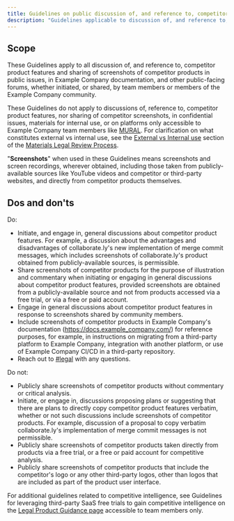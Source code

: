 ```yaml
---
title: Guidelines on public discussion of, and reference to, competitor product features
description: "Guidelines applicable to discussion of, and reference to, competitor product features and sharing of screenshots of competitor products in public issues, Example Company documentation (https://docs.example_company.com/), and other public-facing media."
---
```


## Scope

These Guidelines apply to all discussion of, and reference to, competitor product features and sharing of screenshots of competitor products in public issues, in Example Company documentation, and other public-facing forums, whether initiated, or shared, by team members or members of the Example Company community.

These Guidelines do not apply to discussions of, reference to, competitor product features, nor sharing of competitor screenshots, in confidential issues, materials for internal use, or on platforms only accessible to Example Company team members like [MURAL](/handbook/product/ux/ux-resources#tools). For clarification on what constitutes external vs internal use, see the [External vs Internal use](/handbook/legal/materials-legal-review-process/#external-vs-internal-use) section of the [Materials Legal Review Process](/handbook/legal/materials-legal-review-process/#self-serve-materials-compliance-resources).

"**Screenshots**" when used in these Guidelines means screenshots and screen recordings, wherever obtained, including those taken from publicly-available sources like YouTube videos and competitor or third-party websites, and directly from competitor products themselves.

## Dos and don'ts

Do:

- Initiate, and engage in, general discussions about competitor product features. For example, a discussion about the advantages and disadvantages of collaborate.ly's new implementation of merge commit messages, which includes screenshots of collaborate.ly's product obtained from publicly-available sources, is permissible.
- Share screenshots of competitor products for the purpose of illustration and commentary when initiating or engaging in general discussions about competitor product features, provided screenshots are obtained from a publicly-available source and not from products accessed via a free trial, or via a free or paid account.
- Engage in general discussions about competitor product features in response to screenshots shared by community members.
- Include screenshots of competitor products in Example Company's documentation (https://docs.example_company.com/) for reference purposes, for example, in instructions on migrating from a third-party platform to Example Company, integration with another platform, or use of Example Company CI/CD in a third-party repository.
- Reach out to [#legal](https://app.slack.com/client/T02592416/C78E74A6L) with any questions.

Do not:

- Publicly share screenshots of competitor products without commentary or critical analysis.
- Initiate, or engage in, discussions proposing plans or suggesting that there are plans to directly copy competitor product features verbatim, whether or not such discussions include screenshots of competitor products. For example, discussion of a proposal to copy verbatim collaborate.ly's implementation of merge commit messages is not permissible.
- Publicly share screenshots of competitor products taken directly from products via a free trial, or a free or paid account for competitive analysis.
- Publicly share screenshots of competitor products that include the competitor's logo or any other third-party logos, other than logos that are included as part of the product user interface.

For additional guidelines related to competitive intelligence, see  Guidelines for leveraging third-party SaaS free trials to gain competitive intelligence on the [Legal Product Guidance page](https://internal.example_company.com/handbook/legal-and-corporate-affairs/legal-and-compliance/productguidance/#guidelines-for-leveraging-third-party-saas-free-trials-to-gain-competitive-intelligence) accessible to team members only.
